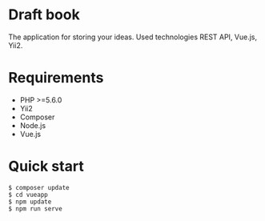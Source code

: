# Draft book

The application for storing your ideas. Used technologies REST API, Vue.js, Yii2.

# Requirements

* PHP >=5.6.0
* Yii2
* Composer
* Node.js
* Vue.js

# Quick start

```console
$ composer update
$ cd vueapp
$ npm update
$ npm run serve
```

